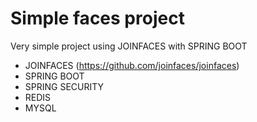 # Simple faces project

Very simple project using JOINFACES with SPRING BOOT

- JOINFACES (https://github.com/joinfaces/joinfaces)
- SPRING BOOT
- SPRING SECURITY
- REDIS
- MYSQL
